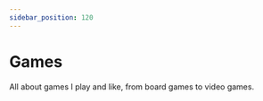 ```yaml
---
sidebar_position: 120
---
```


# Games

All about games I play and like, from board games to video games.
